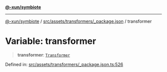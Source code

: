 [**@-xun/symbiote**](../../../../../README.md)

***

[@-xun/symbiote](../../../../../README.md) / [src/assets/transformers/\_package.json](../README.md) / transformer

# Variable: transformer

> **transformer**: [`Transformer`](../../../type-aliases/Transformer.md)

Defined in: [src/assets/transformers/\_package.json.ts:526](https://github.com/Xunnamius/symbiote/blob/bf93fc6ee8086ef7d92447ad716f3811a334edee/src/assets/transformers/_package.json.ts#L526)
